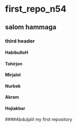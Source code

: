 # first_repo_n54
## salom hammaga
### third header
#### HabibulloH
#### Tohirjon
#### Mirjalol
#### Nurbek
#### Akram
#### Hojiakbar
####Abduljalil
my first repository
